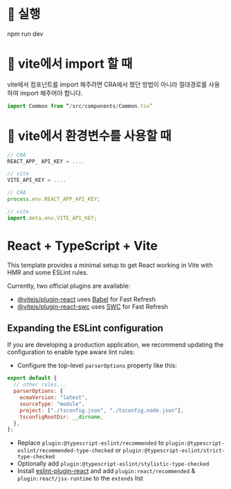# 📌 실행

npm run dev

# 📌 vite에서 import 할 때

vite에서 컴포넌트를 import 해주려면 CRA에서 했던 방법이 아니라 절대경로를 사용하여 import 해주어야 합니다.

```js
import Common from “/src/components/Common.tsx”
```

# 📌 vite에서 환경변수를 사용할 때

```js
// CRA
REACT_APP_ API_KEY = ....

// vite
VITE_API_KEY = ....
```

```js
// CRA
process.env.REACT_APP_API_KEY;

// vite
import.meta.env.VITE_API_KEY;
```

# React + TypeScript + Vite

This template provides a minimal setup to get React working in Vite with HMR and some ESLint rules.

Currently, two official plugins are available:

- [@vitejs/plugin-react](https://github.com/vitejs/vite-plugin-react/blob/main/packages/plugin-react/README.md) uses [Babel](https://babeljs.io/) for Fast Refresh
- [@vitejs/plugin-react-swc](https://github.com/vitejs/vite-plugin-react-swc) uses [SWC](https://swc.rs/) for Fast Refresh

## Expanding the ESLint configuration

If you are developing a production application, we recommend updating the configuration to enable type aware lint rules:

- Configure the top-level `parserOptions` property like this:

```js
export default {
  // other rules...
  parserOptions: {
    ecmaVersion: "latest",
    sourceType: "module",
    project: ["./tsconfig.json", "./tsconfig.node.json"],
    tsconfigRootDir: __dirname,
  },
};
```

- Replace `plugin:@typescript-eslint/recommended` to `plugin:@typescript-eslint/recommended-type-checked` or `plugin:@typescript-eslint/strict-type-checked`
- Optionally add `plugin:@typescript-eslint/stylistic-type-checked`
- Install [eslint-plugin-react](https://github.com/jsx-eslint/eslint-plugin-react) and add `plugin:react/recommended` & `plugin:react/jsx-runtime` to the `extends` list
